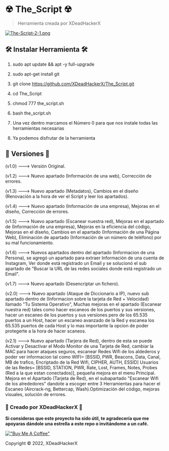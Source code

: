# ☢ The_Script ☢

> Herramienta creada por XDeadHackerX

[![The-Script-2-1.png](https://i.postimg.cc/FzYyFqMB/The-Script-2-1.png)](https://postimg.cc/Pvkp26rW)


## 🛠 Instalar Herramienta 🛠

1) sudo apt update && apt -y full-upgrade

2) sudo apt-get install git

3) git clone https://github.com/XDeadHackerX/The_Script.git

4) cd The_Script

5) chmod 777 the_script.sh

6) bash the_script.sh

7) Una vez dentro marcamos el Número  0 para que nos instale todas las herramientas necesarias

8) Ya podemos disfrutar de la herramienta

## 🔎 Versiones 🔎

(v1.0) --->   Versión Original.

(v1.2) --->   Nuevo apartado (Información de una web), Corrección de errores.

(v1.3) --->   Nuevo apartado (Metadatos), Cambios en el diseño (Renovación a la hora de ver el Script y leer los apartados).

(v1.4) --->   Nuevo apartado (Información de una empresa), Mejoras en el diseño, Corrección de errores.

(v1.5) --->   Nuevo apartado (Escanear nuestra red), Mejoras en el apartado de (Información de una empresa), Mejoras en la eficiencia del código, Mejoras en el diseño, Cambios en el apartado (Información de una Página Web), Eliminación de apartado (Información de un número de teléfono) por su mal funcionamiento.

(v1.6) --->   Nuevos apartados dentro del apartado (Informacion de una Persona), se agregó un apartado para extraer Información de una cuenta de Instagram, Ver donde está registrado un Email y se solucionó el sub apartado de "Buscar la URL de las redes sociales donde está registrado un Email".

(v1.7) --->   Nuevo apartado (Desencriptar un fichero).

(v2.0) --->   Nuevo apartado (Ataque de Diccionario a IP), nuevo sub apartado dentro de (Informacion sobre la tarjeta de Red + Velocidad) llamado "Tu Sistema Operativo", Muchas mejoras en el apartado (Escanear nuestra red) tales como hacer escaneos de los puertos y sus versiones, hacer un escaneo de los puertos y sus versiones pero de los 65.535 puertos a un Host, hacer un escaneo avanzado de la Red y escanea los 65.535 puertos de cada Host y lo mas importante la opcion de poder protegerte a la hora de hacer scaneos.

(v2.1) --->   Nuevo apartado (Tarjera de Red), dentro de esta se puede Activar y Desactivar el Modo Monitor de una Tarjeta de Red, cambiar la MAC para hacer ataques seguros, escanear Redes Wifi de los aldederos y poder ver informacion tal como WIFI= [BSSID, PWR, Beacons, Data, Canal, MB de trafico, Encriptado de la Red Wifi, CIPHER, AUTH, ESSID] Usuarios de las Redes= [BSSID, STATION, PWR, Rate, Lost, Frames, Notes, Probes (Red a la que estan conectados)], pequeña mejora en el menu Principal. Mejora en el Apartado (Tarjeta de Red), en el subapartado "Escanear Wifi de los alrededores" dandote a escoger entre 3 Herramientas para hacer el Escaneo (Aircrack-ng, Bettercap, Wash).Optimización del código, mejoras visuales, solución de errores.

### 🥷 Creado por XDeadHackerX 🥷

**Si consideras que este proyecto ha sido útil, te agradecería que me apoyaras dándole una estrella a este repo o invitándome a un café.**

[!["Buy Me A Coffee"](https://www.buymeacoffee.com/assets/img/custom_images/orange_img.png)](https://www.buymeacoffee.com/XDeadHackerX)

Copyright © 2022, XDeadHackerX
